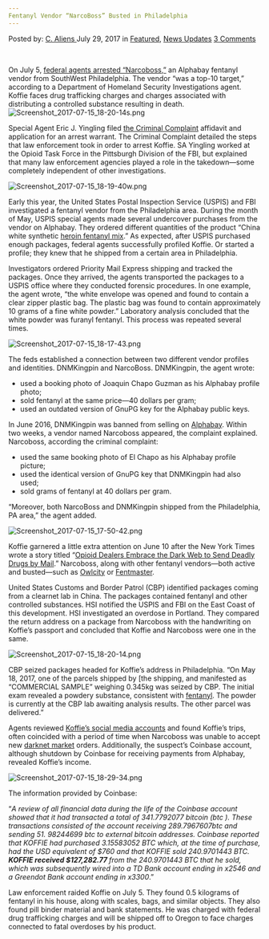 ```yaml
---
Fentanyl Vendor “NarcoBoss” Busted in Philadelphia
---
```

<article class="post-listing post-21617 post type-post status-publish format-standard has-post-thumbnail hentry category-deepdot-news category-news-updates tag-busted tag-fentanyl tag-narcoboss tag-philadelphia tag-vendor">
    <div class="post-inner">
    <p class="post-meta">
    <span>Posted by: <a href="https://www.deepdotweb.com/author/caliens/" title="">C. Aliens </a></span>
    <span>July 29, 2017</span>
    <span>in <a href="https://www.deepdotweb.com/category/deepdot-news/" rel="category tag">Featured</a>, <a href="https://www.deepdotweb.com/category/news-updates/" rel="category tag">News Updates</a></span>
    <span><a href="https://www.deepdotweb.com/2017/07/29/fentanyl-vendor-narcoboss-busted-philadelphia/#comments">3 Comments</a></span>
    </p>
    <div class="clear"></div>
    <div class="entry">
    <p>&nbsp;</p>
    <p>On July 5, <a href="http://www.publicnow.com/view/368BD1F4A9016956C86642867AA1260169096C2C">federal agents arrested “Narcoboss,”</a> an Alphabay fentanyl vendor from SouthWest Philadelphia. The vendor “was a top-10 target,” according to a Department of Homeland Security Investigations agent. Koffie faces drug trafficking charges and charges associated with distributing a controlled substance resulting in death.<img class="wp-image-21623 aligncenter" src="https://www.deepdotweb.com/wp-content/uploads/2017/07/screenshot_2017-07-15_18-20-14s-png.png" alt="Screenshot_2017-07-15_18-20-14s.png" srcset="https://www.deepdotweb.com/wp-content/uploads/2017/07/screenshot_2017-07-15_18-20-14s-png.png 660w, https://www.deepdotweb.com/wp-content/uploads/2017/07/screenshot_2017-07-15_18-20-14s-png-300x136.png 300w, https://www.deepdotweb.com/wp-content/uploads/2017/07/screenshot_2017-07-15_18-20-14s-png-272x125.png 272w" sizes="(max-width: 660px) 100vw, 660px" /></p>
    <p>Special Agent Eric J. Yingling filed <a href="https://www.scribd.com/document/353858458/United-States-of-America-v-HENRY-KOFFIE-a-k-a-NarcoBoss-Criminal-Complaint">the Criminal Complaint</a> affidavit and application for an arrest warrant. The Criminal Complaint detailed the steps that law enforcement took in order to arrest Koffie. SA Yingling worked at the Opioid Task Force in the Pittsburgh Division of the FBI, but explained that many law enforcement agencies played a role in the takedown—some completely independent of other investigations.</p>
    <p><img class="wp-image-21624" src="https://www.deepdotweb.com/wp-content/uploads/2017/07/screenshot_2017-07-15_18-19-40w-png.png" alt="Screenshot_2017-07-15_18-19-40w.png" srcset="https://www.deepdotweb.com/wp-content/uploads/2017/07/screenshot_2017-07-15_18-19-40w-png.png 660w, https://www.deepdotweb.com/wp-content/uploads/2017/07/screenshot_2017-07-15_18-19-40w-png-300x136.png 300w, https://www.deepdotweb.com/wp-content/uploads/2017/07/screenshot_2017-07-15_18-19-40w-png-272x125.png 272w" sizes="(max-width: 660px) 100vw, 660px" /></p>
    <p>Early this year, the United States Postal Inspection Service (USPIS) and FBI investigated a fentanyl vendor from the Philadelphia area. During the month of May, USPIS special agents made several undercover purchases from the vendor on Alphabay. They ordered different quantities of the product “China white synthetic <a href="https://www.deepdotweb.com/tag/heroin/">heroin fentanyl mix</a>.” As expected, after USPIS purchased enough packages, federal agents successfully profiled Koffie. Or started a profile; they knew that he shipped from a certain area in Philadelphia.</p>
    <p>Investigators ordered Priority Mail Express shipping and tracked the packages. Once they arrived, the agents transported the packages to a USPIS office where they conducted forensic procedures. In one example, the agent wrote, “the white envelope was opened and found to contain a clear zipper plastic bag. The plastic bag was found to contain approximately 10 grams of a fine white powder.” Laboratory analysis concluded that the white powder was furanyl fentanyl. This process was repeated several times.</p>
    <p><img class="wp-image-21625" src="https://www.deepdotweb.com/wp-content/uploads/2017/07/screenshot_2017-07-15_18-17-43-png.png" alt="Screenshot_2017-07-15_18-17-43.png" srcset="https://www.deepdotweb.com/wp-content/uploads/2017/07/screenshot_2017-07-15_18-17-43-png.png 800w, https://www.deepdotweb.com/wp-content/uploads/2017/07/screenshot_2017-07-15_18-17-43-png-300x164.png 300w" sizes="(max-width: 800px) 100vw, 800px" /></p>
    <p>The feds established a connection between two different vendor profiles and identities. DNMKingpin and NarcoBoss. DNMKingpin, the agent wrote:</p>
    <ul>
    <li>used a booking photo of Joaquin Chapo Guzman as his Alphabay profile photo;</li>
    <li>sold fentanyl at the same price—40 dollars per gram;</li>
    <li>used an outdated version of GnuPG key for the Alphabay public keys.</li>
    </ul>
    <p>In June 2016, DNMKingpin was banned from selling on <a href="http://www.deepdotweb.com/marketplace-directory/listing/alphabay/">Alphabay</a>. Within two weeks, a vendor named Narcoboss appeared, the complaint explained. Narcoboss, according the criminal complaint:</p>
    <ul>
    <li>used the same booking photo of El Chapo as his Alphabay profile picture;</li>
    <li>used the identical version of GnuPG key that DNMKingpin had also used;</li>
    <li>sold grams of fentanyl at 40 dollars per gram.</li>
    </ul>
    <p>“Moreover, both NarcoBoss and DNMKingpin shipped from the Philadelphia, PA area,” the agent added.</p>
    <p><img class="wp-image-21626" src="https://www.deepdotweb.com/wp-content/uploads/2017/07/screenshot_2017-07-15_17-50-42-png.png" alt="Screenshot_2017-07-15_17-50-42.png" srcset="https://www.deepdotweb.com/wp-content/uploads/2017/07/screenshot_2017-07-15_17-50-42-png.png 775w, https://www.deepdotweb.com/wp-content/uploads/2017/07/screenshot_2017-07-15_17-50-42-png-300x194.png 300w" sizes="(max-width: 775px) 100vw, 775px" /></p>
    <p>Koffie garnered a little extra attention on June 10 after the New York Times wrote a story titled “<a href="https://www.nytimes.com/2017/06/10/business/dealbook/opioid-dark-web-drug-overdose.html">Opioid Dealers Embrace the Dark Web to Send Deadly Drugs by Mail</a>.” Narcoboss, along with other fentanyl vendors—both active and busted—such as <a href="https://www.deepdotweb.com/2016/11/05/darknet-vendor-confessed-selling-heroin-fentanyl-multiple-dnms/">Owlcity</a> or <a href="https://www.deepdotweb.com/2017/04/09/feds-used-reddit-posts-catch-fentanyl-vendor/">Fentmaster</a>.</p>
    <p>United States Customs and Border Patrol (CBP) identified packages coming from a clearnet lab in China. The packages contained fentanyl and other controlled substances. HSI notified the USPIS and FBI on the East Coast of this development. HSI investigated an overdose in Portland. They compared the return address on a package from Narcoboss with the handwriting on Koffie’s passport and concluded that Koffie and Narcoboss were one in the same.</p>
    <p><img class="wp-image-21627" src="https://www.deepdotweb.com/wp-content/uploads/2017/07/screenshot_2017-07-15_18-20-14-png.png" alt="Screenshot_2017-07-15_18-20-14.png" srcset="https://www.deepdotweb.com/wp-content/uploads/2017/07/screenshot_2017-07-15_18-20-14-png.png 700w, https://www.deepdotweb.com/wp-content/uploads/2017/07/screenshot_2017-07-15_18-20-14-png-300x168.png 300w" sizes="(max-width: 700px) 100vw, 700px" /></p>
    <p>CBP seized packages headed for Koffie’s address in Philadelphia. “On May 18, 2017, one of the parcels shipped by [the shipping, and manifested as &#8220;COMMERCIAL SAMPLE&#8221; weighing 0.345kg was seized by CBP. The initial exam revealed a powdery substance, consistent with <a href="https://www.deepdotweb.com/tag/fentanyl">fentanyl</a>. The powder is currently at the CBP lab awaiting analysis results. The other parcel was delivered.”</p>
    <p>Agents reviewed <a href="https://twitter.com/countstackula_">Koffie’s social media accounts</a> and found Koffie’s trips, often coincided with a period of time when Narcoboss was unable to accept new <a href="https://www.deepdotweb.com/2013/10/28/updated-llist-of-hidden-marketplaces-tor-i2p/">darknet market</a> orders. Additionally, the suspect’s Coinbase account, although shutdown by Coinbase for receiving payments from Alphabay, revealed Koffie’s income.</p>
    <p><img class="wp-image-21628" src="https://www.deepdotweb.com/wp-content/uploads/2017/07/screenshot_2017-07-15_18-29-34-png.png" alt="Screenshot_2017-07-15_18-29-34.png" srcset="https://www.deepdotweb.com/wp-content/uploads/2017/07/screenshot_2017-07-15_18-29-34-png.png 800w, https://www.deepdotweb.com/wp-content/uploads/2017/07/screenshot_2017-07-15_18-29-34-png-300x126.png 300w" sizes="(max-width: 800px) 100vw, 800px" /></p>
    <p>The information provided by Coinbase:</p>
    <p>“<em>A review of all financial data during the life of the Coinbase account showed that it had transacted a total of 341.7792077 bitcoin (btc ). These transactions consisted of the account receiving 289.7967607btc and sending 51. 98244699 btc to external bitcoin addresses. Coinbase reported that KOFFIE had purchased 3.15583052 BTC which, at the time of purchase, had the USD equivalent of $760 and that KOFFIE sold 240.9701443 BTC. </em><strong><em>KOFFIE received $127,282.77 </em></strong><em>from the 240.9701443 BTC that he sold, which was subsequently wired into a TD Bank account ending in x2546 and a Greendot Bank account ending in x3300</em>.”</p>
    <p>Law enforcement raided Koffie on July 5. They found 0.5 kilograms of fentanyl in his house, along with scales, bags, and similar objects. They also found pill binder material and bank statements. He was charged with federal drug trafficking charges and will be shipped off to Oregon to face charges connected to fatal overdoses by his product.</p>
    </div>
    <span style="display:none"><a href="https://www.deepdotweb.com/tag/busted/" rel="tag">busted</a> <a href="https://www.deepdotweb.com/tag/fentanyl/" rel="tag">fentanyl</a> <a href="https://www.deepdotweb.com/tag/narcoboss/" rel="tag">narcoboss</a> <a href="https://www.deepdotweb.com/tag/philadelphia/" rel="tag">philadelphia</a> <a href="https://www.deepdotweb.com/tag/vendor/" rel="tag">vendor</a></span> <span style="display:none" class="updated">2017-07-29</span>
    <div style="display:none" class="vcard author" itemprop="author" itemscope itemtype="http://schema.org/Person"><strong class="fn" itemprop="name"><a href="https://www.deepdotweb.com/author/caliens/" title="Posts by C. Aliens" rel="author">C. Aliens</a></strong></div>
    </div>
</article>

